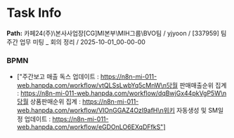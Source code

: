 # Task Info

**Path:** 카페24(주)\본사사업장\[CG]MI본부\MIH그룹\BVO팀 / yjyoon / [337959] 팀 주간 업무 미팅 _ 회의 정리 / 2025-10-01_00-00-00

### BPMN
- ["주간보고 매출 독스 업데이트 : https://n8n-mi-011-web.hanpda.com/workflow/vtQLSsLwbYq5cMnW\n당월 판매매출순위 집계 : https://n8n-mi-011-web.hanpda.com/workflow/dqBwjGx44pkVgP5W\n당월 상품판매순위 집계 : https://n8n-mi-011-web.hanpda.com/workflow/VIOnGGAZ4OzI9afH\n위키 자동생성 및 SM일정 업데이트 : https://n8n-mi-011-web.hanpda.com/workflow/eGDOnLO6EXqDFfkS"]

